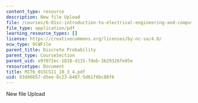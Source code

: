 ```yaml
---
content_type: resource
description: New file Upload
file: /courses/6-01sc-introduction-to-electrical-engineering-and-computer-science-i-spring-2011/83d46657d5ee8c23b4875d61f6bc88f6_MIT6_01SCS11_10_3_4.pdf
file_type: application/pdf
learning_resource_types: []
license: https://creativecommons.org/licenses/by-nc-sa/4.0/
ocw_type: OCWFile
parent_title: Discrete Probability
parent_type: CourseSection
parent_uid: e97072ec-1818-d115-7deb-3b29326fe85e
resourcetype: Document
title: MIT6_01SCS11_10_3_4.pdf
uid: 83d46657-d5ee-8c23-b487-5d61f6bc88f6
---
```

New file Upload